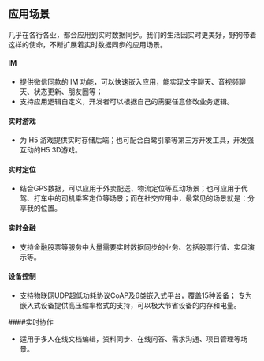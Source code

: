## 应用场景
几乎在各行各业，都会应用到实时数据同步。我们的生活因实时更美好，野狗带着这样的使命，不断扩展着实时数据同步的应用场景。


#### IM
- 提供微信同款的 IM 功能，可以快速嵌入应用，能实现文字聊天、音视频聊天、状态更新、朋友圈等；
- 支持应用逻辑自定义，开发者可以根据自己的需要任意修改业务逻辑。


#### 实时游戏
- 为 H5 游戏提供实时存储后端；也可配合白鹭引擎等第三方开发工具，开发强互动的H5 3D游戏。

#### 实时定位

- 结合GPS数据，可以应用于外卖配送、物流定位等互动场景；也可应用于代驾、打车中的司机乘客定位等场景；而在社交应用中，最常见的场景就是：分享我的位置。

#### 实时金融

- 支持金融股票等服务中大量需要实时数据同步的业务、包括股票行情、实盘演示等。


#### 设备控制
- 支持物联网UDP超低功耗协议CoAP及6类嵌入式平台，覆盖15种设备；
专为嵌入式设备提供高压缩率格式的支持，可以极大节省设备的内存和电量。

####实时协作
- 适用于多人在线文档编辑，资料同步、在线问答、需求沟通、项目管理等场景。


